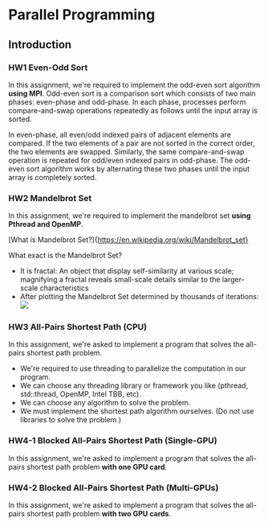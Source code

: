 # Parallel Programming

## Introduction

### HW1 Even-Odd Sort

In this assignment, we're required to implement the odd-even sort algorithm **using MPI**. Odd-even sort is a comparison sort which consists of two main phases: even-phase and odd-phase. In each phase, processes perform compare-and-swap operations repeatedly as follows until the input array is sorted.

In even-phase, all even/odd indexed pairs of adjacent elements are compared. If the two elements of a pair are not sorted in the correct order, the two elements are swapped. Similarly, the same compare-and-swap operation is repeated for odd/even indexed pairs in odd-phase. The odd-even sort algorithm works by alternating these two phases until the input array is completely sorted.

### HW2 Mandelbrot Set

In this assignment, we're required to implement the mandelbrot set **using Pthread and OpenMP**.

[What is Mandelbrot Set?]{https://en.wikipedia.org/wiki/Mandelbrot_set}

What exact is the Mandelbrot Set?
* It is fractal: An object that display self-similarity at various scale; magnifying a fractal reveals small-scale details similar to the larger-scale characteristics 
* After plotting the Mandelbrot Set determined by thousands of iterations:
    ![](https://i.imgur.com/U2Luxld.png)

### HW3 All-Pairs Shortest Path (CPU)

In this assignment, we're asked to implement a program that solves the all-pairs shortest path problem.

* We're required to use threading to parallelize the computation in our program.
* We can choose any threading library or framework you like (pthread, std::thread, OpenMP, Intel TBB, etc).
* We can choose any algorithm to solve the problem.
* We must implement the shortest path algorithm ourselves. (Do not use libraries to solve the problem.)

### HW4-1 Blocked All-Pairs Shortest Path (Single-GPU)

In this assignment, we're asked to implement a program that solves the all-pairs shortest path problem **with one GPU card**.

### HW4-2 Blocked All-Pairs Shortest Path (Multi-GPUs)

In this assignment, we're asked to implement a program that solves the all-pairs shortest path problem **with two GPU cards**.
